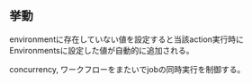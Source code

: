 ## 挙動
environmentに存在していない値を設定すると当該action実行時にEnvironmentsに設定した値が自動的に追加される。

concurrency, ワークフローをまたいでjobの同時実行を制御する。
